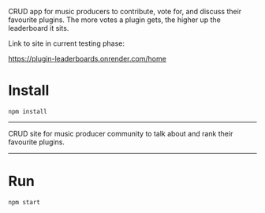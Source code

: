 CRUD app for music producers to contribute, vote for, and discuss their favourite plugins. The more votes a plugin gets, the higher up the leaderboard it sits. 

Link to site in current testing phase:

https://plugin-leaderboards.onrender.com/home


# Install

`npm install`

---

CRUD site for music producer community to talk about and rank their favourite plugins.

---

# Run

`npm start`
